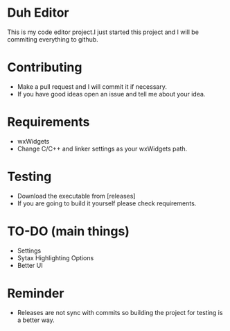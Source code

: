 # Duh Editor

This is my code editor project.I just started this project and I will be commiting everything to github.

# Contributing
- Make a pull request and I will commit it if necessary.
- If you have good ideas open an issue and tell me about your idea.

# Requirements 
- wxWidgets 
- Change C/C++ and linker settings as your wxWidgets path.

# Testing
- Download the executable from [releases]
- If you are going to build it yourself please check requirements.

# TO-DO (main things)
- Settings
- Sytax Highlighting Options
- Better UI

# Reminder
- Releases are not sync with commits so building the project for testing is a better way.
